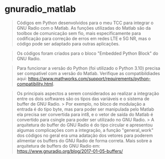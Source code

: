 # gnuradio_matlab

  > Códigos em Python desenvolvidos para o meu TCC para integrar o GNU Radio com o Matlab. As funções utilizadas do Matlab são da toolbox de comunicação sem fio, mais especificamente para codificação para correção de erros em redes LTE e 5G NR, mas o código pode ser adaptado para outras aplicações.

  > Os códigos foram criados para o bloco "Embedded Python Block" do GNU Radio.
  
  > Para funcionar a versão do Python (foi utilizado o Python 3.10) precisa ser compatível com a versão do Matlab. Verifique as compatibildiades aqui: https://www.mathworks.com/support/requirements/python-compatibility.html.

  > Os principais aspectos a serem considerados ao realizar a integração entre os dois softwares são os tipos das variáveis e o sistema de buffer de GNU Radio.
    > Por exemplo, no bloco de modulação a entrada é do tipo byte, mas para poder ser manipulada pelo Matlab ela precisa ser convertida para int8, e o vetor de saída do Matlab é convertido para csingle para poder ser utilizado no GNU Radio.
    > A arquitetura do buffer do GNU Radio é do tipo circular e apresentou algumas complicações com a integração, a função "general_work" dos códigos no geral era uma adatação dos vetores para poderem alimentar os buffers do GNU Radio de forma correta. Mais sobre a arquitetura de buffers do GNU Radio em: https://www.gnuradio.org/blog/2017-01-05-buffers/
